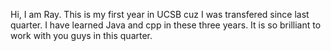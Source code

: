 Hi, I am Ray. This is my first year in UCSB cuz I was transfered since last quarter.
I have learned Java and cpp in these three years. It is so brilliant to work with you guys in this quarter.
